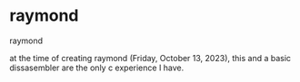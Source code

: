 # raymond
raymond


at the time of creating raymond (Friday, October 13, 2023), this and a basic dissasembler are the only c experience I have.
